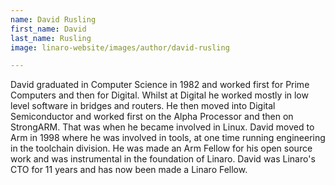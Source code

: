 ```yaml
---
name: David Rusling
first_name: David
last_name: Rusling
image: linaro-website/images/author/david-rusling

---
```


David graduated in Computer Science in 1982 and worked first for Prime Computers and then for Digital. Whilst at Digital he worked mostly in low level software in bridges and routers. He then moved into Digital Semiconductor and worked first on the Alpha Processor and then on StrongARM. That was when he became involved in Linux. David moved to Arm in 1998 where he was involved in tools, at one time running engineering in the toolchain division. He was made an Arm Fellow for his open source work and was instrumental in the foundation of Linaro. David was Linaro's CTO for 11 years and has now been made a Linaro Fellow.

